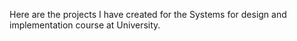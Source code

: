 Here are the projects I have created for the Systems for design and implementation course at University.
